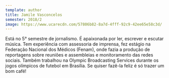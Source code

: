 ```yaml
---
template: author
title: Jamile Vasconcelos
semester: 2018/2
image: https://www.ucarecdn.com/57806b82-8a7d-4fff-92c9-42ee65e58c3d/
---
```

Está no 5° semestre de jornalismo. É apaixonada por ler, escrever e escutar música. Tem experiência com assessoria de imprensa, fez estágio na Federação Nacional dos Médicos (Fenam), onde fazia a produção de reportagens sobre reuniões e assembleias e monitoramento das redes sociais. Também trabalhou na Olympic Broadcasting Services durante os jogos olímpicos de futebol em Brasília. Se quiser fazê-la feliz é só trazer um bom café!
